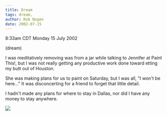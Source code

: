 ```yaml
---
title: Dream
tags: dream, 
author: Rob Nugen
date: 2002-07-15
---
```


<p class=date>8:33am CDT Monday 15 July 2002</p>

<p class=note>(dream)</p>

<p class=dream>I was meditatively removing was from a jar while
talking to Jennifer at Paint This!, but I was not really getting any
productive work done toward etting my butt out of Houston.</p>

<p class=dream>She was making plans for us to paint on Saturday, but I
was all, "I won't be here..."  It was disconcerting for a friend to
forget that little detail.</p>

<p class=dream>I hadn't made any plans for where to stay in Dallas,
nor did I have any money to stay anywhere.</p>

<p><img src="/images/rob/wL-ROB.gif"/></p>
